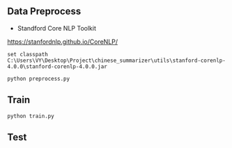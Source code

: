 ## Data Preprocess

* Standford Core NLP Toolkit

https://stanfordnlp.github.io/CoreNLP/

`set classpath C:\Users\VY\Desktop\Project\chinese_summarizer\utils\stanford-corenlp-4.0.0\stanford-corenlp-4.0.0.jar`

`python preprocess.py`

## Train

`python train.py`

## Test
